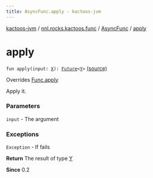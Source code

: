 ```yaml
---
title: AsyncFunc.apply - kactoos-jvm
---
```


[kactoos-jvm](../../index.html) / [nnl.rocks.kactoos.func](../index.html) / [AsyncFunc](index.html) / [apply](./apply.html)

# apply

`fun apply(input: `[`X`](index.html#X)`): `[`Future`](http://docs.oracle.com/javase/8/docs/api/java/util/concurrent/Future.html)`<`[`Y`](index.html#Y)`>` [(source)](https://github.com/neonailol/kactoos/blob/master/kactoos-jvm/src/main/kotlin/nnl/rocks/kactoos/func/AsyncFunc.kt#L69)

Overrides [Func.apply](../../nnl.rocks.kactoos/-func/apply.html)

Apply it.

### Parameters

`input` - The argument

### Exceptions

`Exception` - If fails

**Return**
The result of type [Y](index.html#Y)

**Since**
0.2

